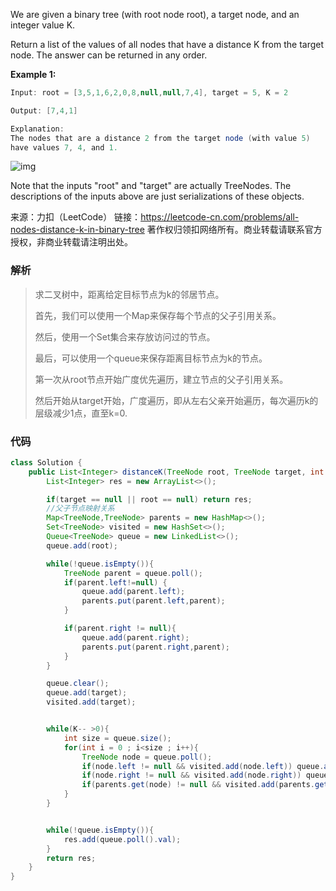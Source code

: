 We are given a binary tree (with root node root), a target node, and an integer value K.

Return a list of the values of all nodes that have a distance K from the target node.  The answer can be returned in any order.



**Example 1:**

```java
Input: root = [3,5,1,6,2,0,8,null,null,7,4], target = 5, K = 2

Output: [7,4,1]

Explanation: 
The nodes that are a distance 2 from the target node (with value 5)
have values 7, 4, and 1.
```



![img](https://s3-lc-upload.s3.amazonaws.com/uploads/2018/06/28/sketch0.png)

Note that the inputs "root" and "target" are actually TreeNodes.
The descriptions of the inputs above are just serializations of these objects.

来源：力扣（LeetCode）
链接：https://leetcode-cn.com/problems/all-nodes-distance-k-in-binary-tree
著作权归领扣网络所有。商业转载请联系官方授权，非商业转载请注明出处。



### 解析

> 求二叉树中，距离给定目标节点为k的邻居节点。
>
> 首先，我们可以使用一个Map来保存每个节点的父子引用关系。
>
> 然后，使用一个Set集合来存放访问过的节点。
>
> 最后，可以使用一个queue来保存距离目标节点为k的节点。
>
> 第一次从root节点开始广度优先遍历，建立节点的父子引用关系。
>
> 然后开始从target开始，广度遍历，即从左右父亲开始遍历，每次遍历k的层级减少1点，直至k=0.



### 代码

```java
class Solution {
    public List<Integer> distanceK(TreeNode root, TreeNode target, int K) {
        List<Integer> res = new ArrayList<>();

        if(target == null || root == null) return res;
        //父子节点映射关系
        Map<TreeNode,TreeNode> parents = new HashMap<>();
        Set<TreeNode> visited = new HashSet<>();
        Queue<TreeNode> queue = new LinkedList<>();
        queue.add(root);

        while(!queue.isEmpty()){
            TreeNode parent = queue.poll();
            if(parent.left!=null) {
                queue.add(parent.left);
                parents.put(parent.left,parent);
            }

            if(parent.right != null){
                queue.add(parent.right);
                parents.put(parent.right,parent);
            }
        }

        queue.clear();
        queue.add(target);
        visited.add(target);


        while(K-- >0){
            int size = queue.size();
            for(int i = 0 ; i<size ; i++){
                TreeNode node = queue.poll();
                if(node.left != null && visited.add(node.left)) queue.add(node.left);
                if(node.right != null && visited.add(node.right)) queue.add(node.right);
                if(parents.get(node) != null && visited.add(parents.get(node))) queue.add(parents.get(node));
            }
        }


        while(!queue.isEmpty()){
            res.add(queue.poll().val);
        }
        return res;
    }
}
```

